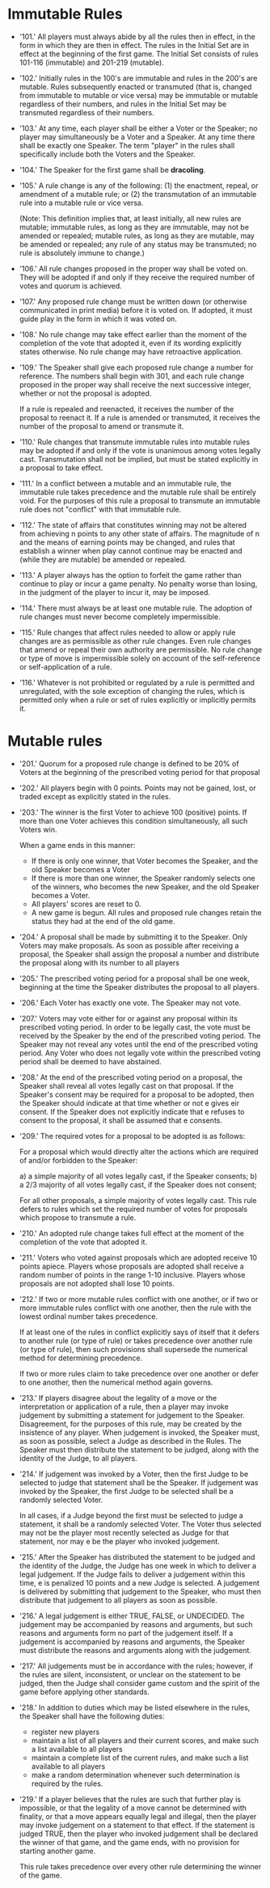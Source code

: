 Immutable Rules
===============

* '101.' All players must always abide by all the rules then in effect, in the form in which they are then in effect. The rules in the Initial Set are in effect at the beginning of the first game. The Initial Set consists of rules 101-116 (immutable) and 201-219 (mutable).

* '102.' Initially rules in the 100's are immutable and rules in the 200's are mutable. Rules subsequently enacted or transmuted (that is, changed from immutable to mutable or vice versa) may be immutable or mutable regardless of their numbers, and rules in the Initial Set may be transmuted regardless of their numbers.

* '103.' At any time, each player shall be either a Voter or the Speaker; no player may simultaneously be a Voter and a Speaker. At any time there shall be exactly one Speaker. The term "player" in the rules shall specifically include both the Voters and the Speaker.

* '104.' The Speaker for the first game shall be __dracoling__.

* '105.' A rule change is any of the following: (1) the enactment, repeal, or amendment of a mutable rule; or (2) the transmutation of an immutable rule into a mutable rule or vice versa.

     (Note: This definition implies that, at least initially, all new rules are mutable; immutable rules, as long as they are immutable, may not be amended or repealed; mutable rules, as long as they are mutable, may be amended or repealed; any rule of any status may be transmuted; no rule is absolutely immune to change.)

* '106.' All rule changes proposed in the proper way shall be voted on. They will be adopted if and only if they receive the required number of votes and quorum is achieved.

* '107.' Any proposed rule change must be written down (or otherwise communicated in print media) before it is voted on. If adopted, it must guide play in the form in which it was voted on.

* '108.' No rule change may take effect earlier than the moment of the completion of the vote that adopted it, even if its wording explicitly states otherwise. No rule change may have retroactive application.

* '109.' The Speaker shall give each proposed rule change a number for reference. The numbers shall begin with 301, and each rule change proposed in the proper way shall receive the next successive integer, whether or not the proposal is adopted.

     If a rule is repealed and reenacted, it receives the number of the proposal to reenact it. If a rule is amended or transmuted, it receives the number of the proposal to amend or transmute it.

* '110.' Rule changes that transmute immutable rules into mutable rules may be adopted if and only if the vote is unanimous among votes legally cast. Transmutation shall not be implied, but must be stated explicitly in a proposal to take effect.

* '111.' In a conflict between a mutable and an immutable rule, the immutable rule takes precedence and the mutable rule shall be entirely void. For the purposes of this rule a proposal to transmute an immutable rule does not "conflict" with that immutable rule.

* '112.' The state of affairs that constitutes winning may not be altered from achieving n points to any other state of affairs. The magnitude of n and the means of earning points may be changed, and rules that establish a winner when play cannot continue may be enacted and (while they are mutable) be amended or repealed.

* '113.' A player always has the option to forfeit the game rather than continue to play or incur a game penalty. No penalty worse than losing, in the judgment of the player to incur it, may be imposed.

* '114.' There must always be at least one mutable rule. The adoption of rule changes must never become completely impermissible.

* '115.' Rule changes that affect rules needed to allow or apply rule changes are as permissible as other rule changes. Even rule changes that amend or repeal their own authority are permissible. No rule change or type of move is impermissible solely on account of the self-reference or self-application of a rule.

* '116.' Whatever is not prohibited or regulated by a rule is permitted and unregulated, with the sole exception of changing the rules, which is permitted only when a rule or set of rules explicitly or implicitly permits it.

Mutable rules
===============

* '201.' Quorum for a proposed rule change is defined to be 20% of Voters at the beginning of the prescribed voting period for that proposal

* '202.' All players begin with 0 points. Points may not be gained, lost, or traded except as explicitly stated in the rules.

* '203.' The winner is the first Voter to achieve 100 (positive) points. If more than one Voter achieves this condition simultaneously, all such Voters win.

     When a game ends in this manner:

     * If there is only one winner, that Voter becomes the Speaker, and the old Speaker becomes a Voter
     * If there is more than one winner, the Speaker randomly selects one of the winners, who becomes the new Speaker, and the old Speaker becomes a Voter.
     * All players' scores are reset to 0.
     * A new game is begun. All rules and proposed rule changes retain the status they had at the end of the old game.

* '204.' A proposal shall be made by submitting it to the Speaker. Only Voters may make proposals. As soon as possible after receiving a proposal, the Speaker shall assign the proposal a number and distribute the proposal along with its number to all players

* '205.' The prescribed voting period for a proposal shall be one week, beginning at the time the Speaker distributes the proposal to all players.

* '206.' Each Voter has exactly one vote. The Speaker may not vote.

* '207.' Voters may vote either for or against any proposal within its prescribed voting period. In order to be legally cast, the vote must be received by the Speaker by the end of the prescribed voting period. The Speaker may not reveal any votes until the end of the prescribed voting period. Any Voter who does not legally vote within the prescribed voting period shall be deemed to have abstained.

* '208.' At the end of the prescribed voting period on a proposal, the Speaker shall reveal all votes legally cast on that proposal. If the Speaker's consent may be required for a proposal to be adopted, then the Speaker should indicate at that time whether or not e gives eir consent. If the Speaker does not explicitly indicate that e refuses to consent to the proposal, it shall be assumed that e consents.

* '209.' The required votes for a proposal to be adopted is as follows:

    For a proposal which would directly alter the actions which are required of and/or forbidden to the Speaker:

    a) a simple majority of all votes legally cast, if the Speaker consents;
    b) a 2/3 majority of all votes legally cast, if the Speaker does not consent;

    For all other proposals, a simple majority of votes legally cast. This rule defers to rules which set the required number of votes for proposals which propose to transmute a rule.

* '210.' An adopted rule change takes full effect at the moment of the completion of the vote that adopted it.

* '211.' Voters who voted against proposals which are adopted receive 10 points apiece. Players whose proposals are adopted shall receive a random number of points in the range 1-10 inclusive. Players whose proposals are not adopted shall lose 10 points.

* '212.' If two or more mutable rules conflict with one another, or if two or more immutable rules conflict with one another, then the rule with the lowest ordinal number takes precedence.

     If at least one of the rules in conflict explicitly says of itself that it defers to another rule (or type of rule) or takes precedence over another rule (or type of rule), then such provisions shall supersede the numerical method for determining precedence.

     If two or more rules claim to take precedence over one another or defer to one another, then the numerical method again governs.

* '213.' If players disagree about the legality of a move or the interpretation or application of a rule, then a player may invoke judgement by submitting a statement for judgement to the Speaker. Disagreement, for the purposes of this rule, may be created by the insistence of any player. When judgement is invoked, the Speaker must, as soon as possible, select a Judge as described in the Rules. The Speaker must then distribute the statement to be judged, along with the identity of the Judge, to all players.

* '214.' If judgement was invoked by a Voter, then the first Judge to be selected to judge that statement shall be the Speaker. If judgement was invoked by the Speaker, the first Judge to be selected shall be a randomly selected Voter.

     In all cases, if a Judge beyond the first must be selected to judge a statement, it shall be a randomly selected Voter. The Voter thus selected may not be the player most recently selected as Judge for that statement, nor may e be the player who invoked judgement.

* '215.' After the Speaker has distributed the statement to be judged and the identity of the Judge, the Judge has one week in which to deliver a legal judgement. If the Judge fails to deliver a judgement within this time, e is penalized 10 points and a new Judge is selected. A judgement is delivered by submitting that judgement to the Speaker, who must then distribute that judgement to all players as soon as possible.

* '216.' A legal judgement is either TRUE, FALSE, or UNDECIDED. The judgement may be accompanied by reasons and arguments, but such reasons and arguments form no part of the judgement itself. If a judgement is accompanied by reasons and arguments, the Speaker must distribute the reasons and arguments along with the judgement.

* '217.' All judgements must be in accordance with the rules; however, if the rules are silent, inconsistent, or unclear on the statement to be judged, then the Judge shall consider game custom and the spirit of the game before applying other standards.

* '218.' In addition to duties which may be listed elsewhere in the rules, the Speaker shall have the following duties:

     * register new players
     * maintain a list of all players and their current scores, and make such a list available to all players
     * maintain a complete list of the current rules, and make such a list available to all players
     * make a random determination whenever such determination is required by the rules.

* '219.' If a player believes that the rules are such that further play is impossible, or that the legality of a move cannot be determined with finality, or that a move appears equally legal and illegal, then the player may invoke judgement on a statement to that effect. If the statement is judged TRUE, then the player who invoked judgement shall be declared the winner of that game, and the game ends, with no provision for starting another game.

     This rule takes precedence over every other rule determining the winner of the game.
